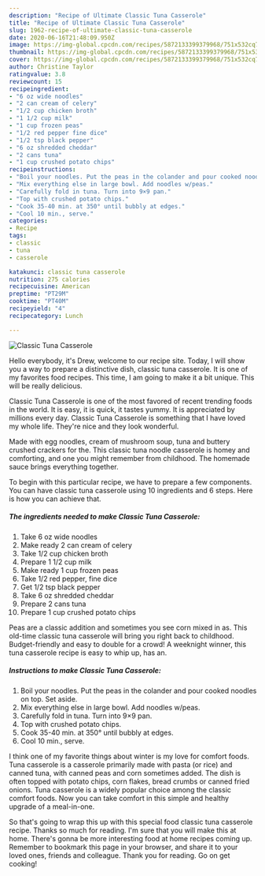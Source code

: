 ```yaml
---
description: "Recipe of Ultimate Classic Tuna Casserole"
title: "Recipe of Ultimate Classic Tuna Casserole"
slug: 1962-recipe-of-ultimate-classic-tuna-casserole
date: 2020-06-16T21:48:09.950Z
image: https://img-global.cpcdn.com/recipes/5872133399379968/751x532cq70/classic-tuna-casserole-recipe-main-photo.jpg
thumbnail: https://img-global.cpcdn.com/recipes/5872133399379968/751x532cq70/classic-tuna-casserole-recipe-main-photo.jpg
cover: https://img-global.cpcdn.com/recipes/5872133399379968/751x532cq70/classic-tuna-casserole-recipe-main-photo.jpg
author: Christine Taylor
ratingvalue: 3.8
reviewcount: 15
recipeingredient:
- "6 oz wide noodles"
- "2 can cream of celery"
- "1/2 cup chicken broth"
- "1 1/2 cup milk"
- "1 cup frozen peas"
- "1/2 red pepper fine dice"
- "1/2 tsp black pepper"
- "6 oz shredded cheddar"
- "2 cans tuna"
- "1 cup crushed potato chips"
recipeinstructions:
- "Boil your noodles. Put the peas in the colander and pour cooked noodles on top. Set aside."
- "Mix everything else in large bowl. Add noodles w/peas."
- "Carefully fold in tuna. Turn into 9×9 pan."
- "Top with crushed potato chips."
- "Cook 35-40 min. at 350° until bubbly at edges."
- "Cool 10 min., serve."
categories:
- Recipe
tags:
- classic
- tuna
- casserole

katakunci: classic tuna casserole 
nutrition: 275 calories
recipecuisine: American
preptime: "PT29M"
cooktime: "PT40M"
recipeyield: "4"
recipecategory: Lunch

---
```



![Classic Tuna Casserole](https://img-global.cpcdn.com/recipes/5872133399379968/751x532cq70/classic-tuna-casserole-recipe-main-photo.jpg)

Hello everybody, it's Drew, welcome to our recipe site. Today, I will show you a way to prepare a distinctive dish, classic tuna casserole. It is one of my favorites food recipes. This time, I am going to make it a bit unique. This will be really delicious.

Classic Tuna Casserole is one of the most favored of recent trending foods in the world. It is easy, it is quick, it tastes yummy. It is appreciated by millions every day. Classic Tuna Casserole is something that I have loved my whole life. They're nice and they look wonderful.

Made with egg noodles, cream of mushroom soup, tuna and buttery crushed crackers for the. This classic tuna noodle casserole is homey and comforting, and one you might remember from childhood. The homemade sauce brings everything together.


To begin with this particular recipe, we have to prepare a few components. You can have classic tuna casserole using 10 ingredients and 6 steps. Here is how you can achieve that.

<!--inarticleads1-->

##### The ingredients needed to make Classic Tuna Casserole:

1. Take 6 oz wide noodles
1. Make ready 2 can cream of celery
1. Take 1/2 cup chicken broth
1. Prepare 1 1/2 cup milk
1. Make ready 1 cup frozen peas
1. Take 1/2 red pepper, fine dice
1. Get 1/2 tsp black pepper
1. Take 6 oz shredded cheddar
1. Prepare 2 cans tuna
1. Prepare 1 cup crushed potato chips


Peas are a classic addition and sometimes you see corn mixed in as. This old-time classic tuna casserole will bring you right back to childhood. Budget-friendly and easy to double for a crowd! A weeknight winner, this tuna casserole recipe is easy to whip up, has an. 

<!--inarticleads2-->

##### Instructions to make Classic Tuna Casserole:

1. Boil your noodles. Put the peas in the colander and pour cooked noodles on top. Set aside.
1. Mix everything else in large bowl. Add noodles w/peas.
1. Carefully fold in tuna. Turn into 9×9 pan.
1. Top with crushed potato chips.
1. Cook 35-40 min. at 350° until bubbly at edges.
1. Cool 10 min., serve.


I think one of my favorite things about winter is my love for comfort foods. Tuna casserole is a casserole primarily made with pasta (or rice) and canned tuna, with canned peas and corn sometimes added. The dish is often topped with potato chips, corn flakes, bread crumbs or canned fried onions. Tuna casserole is a widely popular choice among the classic comfort foods. Now you can take comfort in this simple and healthy upgrade of a meal-in-one. 

So that's going to wrap this up with this special food classic tuna casserole recipe. Thanks so much for reading. I'm sure that you will make this at home. There's gonna be more interesting food at home recipes coming up. Remember to bookmark this page in your browser, and share it to your loved ones, friends and colleague. Thank you for reading. Go on get cooking!
